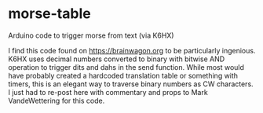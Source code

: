 # morse-table
Arduino code to trigger morse from text (via K6HX)

I find this code found on https://brainwagon.org to be particularly ingenious.
K6HX uses decimal numbers converted to binary with bitwise AND operation to trigger dits and dahs in the send function.
While most would have probably created a hardcoded translation table or something with timers, this is an elegant way to traverse binary numbers as CW characters. I just had to re-post here with commentary and props to Mark VandeWettering for this code.

